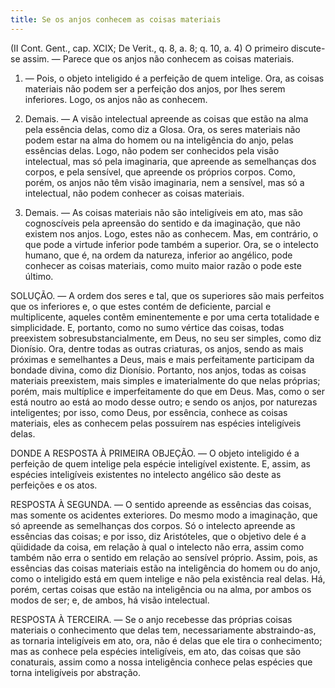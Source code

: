 ```yaml
---
title: Se os anjos conhecem as coisas materiais
---
```


(II Cont. Gent., cap. XCIX; De Verit., q. 8, a. 8; q. 10, a. 4)
  O primeiro discute-se assim. — Parece que os anjos não conhecem as coisas materiais.  

1. — Pois, o objeto inteligido é a perfeição de quem intelige. Ora, as coisas materiais não podem ser a perfeição dos anjos, por lhes serem inferiores. Logo, os anjos não as conhecem.  

2. Demais. — A visão intelectual apreende as coisas que estão na alma pela essência delas, como diz a Glosa. Ora, os seres materiais não podem estar na alma do homem ou na inteligência do anjo, pelas essências delas. Logo, não podem ser conhecidos pela visão intelectual, mas só pela imaginaria, que apreende as semelhanças dos corpos, e pela sensível, que apreende os próprios corpos. Como, porém, os anjos não têm visão imaginaria, nem a sensível, mas só a intelectual, não podem conhecer as coisas materiais.  

3. Demais. — As coisas materiais não são inteligíveis em ato, mas são cognoscíveis pela apreensão do sentido e da imaginação, que não existem nos anjos. Logo, estes não as conhecem.  Mas, em contrário, o que pode a virtude inferior pode também a superior. Ora, se o intelecto humano, que é, na ordem da natureza, inferior ao angélico, pode conhecer as coisas materiais, como muito maior razão o pode este último.  

SOLUÇÃO. — A ordem dos seres e tal, que os superiores são mais perfeitos que os inferiores e, o que estes contém de deficiente, parcial e multiplicente, aqueles contêm eminentemente e por uma certa totalidade e simplicidade. E, portanto, como no sumo vértice das coisas, todas preexistem sobresubstancialmente, em Deus, no seu ser simples, como diz Dionísio. Ora, dentre todas as outras criaturas, os anjos, sendo as mais próximas e semelhantes a Deus, mais e mais perfeitamente participam da bondade divina, como diz Dionísio. Portanto, nos anjos, todas as coisas materiais preexistem, mais simples e imaterialmente do que nelas próprias; porém, mais multíplice e imperfeitamente do que em Deus. Mas, como o ser está noutro ao está ao modo desse outro; e sendo os anjos, por naturezas inteligentes; por isso, como Deus, por essência, conhece as coisas materiais, eles as conhecem pelas possuírem nas espécies inteligíveis delas.  

DONDE A RESPOSTA À PRIMEIRA OBJEÇÃO. — O objeto inteligido é a perfeição de quem intelige pela espécie inteligível existente. E, assim, as espécies inteligíveis existentes no intelecto angélico são deste as perfeições e os atos.  

RESPOSTA À SEGUNDA. — O sentido apreende as essências das coisas, mas somente os acidentes exteriores. Do mesmo modo a imaginação, que só apreende as semelhanças dos corpos. Só o intelecto apreende as essências das coisas; e por isso, diz Aristóteles, que o objetivo dele é a qüididade da coisa, em relação à qual o intelecto não erra, assim como também não erra o sentido em relação ao sensível próprio. Assim, pois, as essências das coisas materiais estão na inteligência do homem ou do anjo, como o inteligido está em quem intelige e não pela existência real delas. Há, porém, certas coisas que estão na inteligência ou na alma, por ambos os modos de ser; e, de ambos, há visão intelectual. 

RESPOSTA À TERCEIRA. — Se o anjo recebesse das próprias coisas materiais o conhecimento que delas tem, necessariamente abstraindo-as, as tornaria inteligíveis em ato, ora, não é delas que ele tira o conhecimento; mas as conhece pela espécies inteligíveis, em ato, das coisas que são conaturais, assim como a nossa inteligência conhece pelas espécies que torna inteligíveis por abstração.